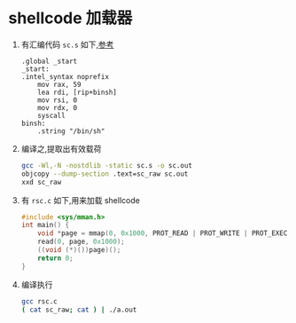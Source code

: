 # shellcode 加载器
1. 有汇编代码 `sc.s` 如下,[参考](https://www.bilibili.com/video/BV1fV4y1f7nq)
    ```x86asm
    .global _start
    _start:
    .intel_syntax noprefix
        mov rax, 59
        lea rdi, [rip+binsh]
        mov rsi, 0
        mov rdx, 0
        syscall
    binsh:
        .string "/bin/sh"
    ```
2. 编译之,提取出有效载荷
    ```bash
    gcc -Wl,-N -nostdlib -static sc.s -o sc.out
    objcopy --dump-section .text=sc_raw sc.out
    xxd sc_raw
    ```
3. 有 `rsc.c` 如下,用来加载 shellcode
    ```c
    #include <sys/mman.h>
    int main() {
        void *page = mmap(0, 0x1000, PROT_READ | PROT_WRITE | PROT_EXEC, MAP_PRIVATE | MAP_ANONYMOUS, 0, 0);
        read(0, page, 0x1000);
        ((void (*)())page)();
        return 0;
    }
    ```
4. 编译执行
    ```bash
    gcc rsc.c
    ( cat sc_raw; cat ) | ./a.out
    ```